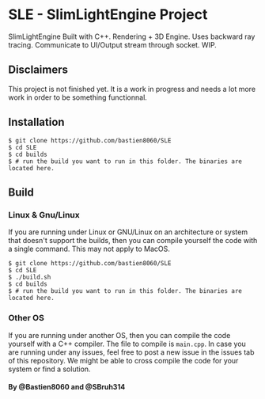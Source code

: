 # SLE - SlimLightEngine Project

SlimLightEngine Built with C++. Rendering + 3D Engine. Uses backward ray tracing. Communicate to UI/Output stream through socket. WIP.

## Disclaimers 

This project is not finished yet. It is a work in progress and needs a lot more work in order to be something functionnal.


## Installation

```
$ git clone https://github.com/bastien8060/SLE
$ cd SLE
$ cd builds
$ # run the build you want to run in this folder. The binaries are located here.
```

## Build

### Linux & Gnu/Linux

If you are running under Linux or GNU/Linux on an architecture or system that doesn't support the builds, then you can compile yourself the code with a single command. This may not apply to MacOS.

```
$ git clone https://github.com/bastien8060/SLE
$ cd SLE
$ ./build.sh
$ cd builds
$ # run the build you want to run in this folder. The binaries are located here.
```

### Other OS
If you are running under another OS, then you can compile the code yourself with a C++ compiler. The file to compile is `main.cpp`.
In case you are running under any issues, feel free to post a new issue in the issues tab of this repository. We might be able to cross compile the code for your system or find a solution.




#### By @Bastien8060 and @SBruh314

